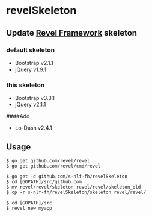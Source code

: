 revelSkeleton
============

## Update [Revel Framework](http://revel.github.io) skeleton

### default skeleton
- Bootstrap v2.1.1
- jQuery v1.9.1

### this skeleton
- Bootstrap v3.3.1
- jQuery v2.1.1

####Add
- Lo-Dash v2.4.1

## Usage
```
$ go get github.com/revel/revel
$ go get github.com/revel/cmd/revel

$ go get -d github.com/s-nlf-fh/revelSkeleton
$ cd [GOPATH]/src/github.com
$ mv revel/revel/skeleton revel/revel/skeleton_old
$ cp -r s-nlf-fh/revelSkeleton/skeleton revel/revel/

$ cd [GOPATH]/src
$ revel new myapp
```
